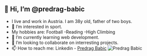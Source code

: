## 👋 Hi, I’m @predrag-babic
- I live and work in Austria. I am 38y old, father of two boys.
- 👀 I’m interested in sport.
- My hobbies are:
    Football
   -Reading
   -High Climbing
- 🌱 I’m currently learning web development.
- 💞️ I’m looking to collaborate on interresting projects.
- 📫 How to reach me: Linkedin - [Predrag Babic](https://www.linkedin.com/in/predrag-babic-4bb382244/)
  ![Predrag Babic](./MicrosoftTeams-Tactix.png)


<!---
predrag-babic/predrag-babic is a ✨ special ✨ repository because its `README.md` (this file) appears on your GitHub profile.
You can click the Preview link to take a look at your changes.
--->
